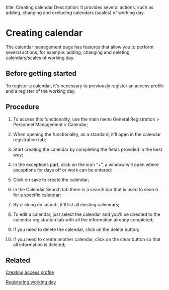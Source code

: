 title:  Creating calendar
Description: It provides several actions, such as adding, changing and excluding calendars (scales) of working day. 

# Creating calendar
The calendar management page has features that allow you to perform several actions, for example: adding, changing and deleting calendars/scales of working day. 

Before getting started
----------------

To register a calendar, it's necessary to previously register an access profile and a register of the working day.

Procedure
------------

1.  To access this functionality, use the main menu General Registration > Personnel Management > Calendar;

2.  When opening the functionality, as a standard, it'll open in the calendar registration tab;

3.  Start creating the calendar by completing the fields provided in the best way;

4.  In the exceptions part, click on the icon “+”, a window will open where exceptions for days off or work can be entered;

5. Click on save to create the calendar;

6. In the Calendar Search tab there is a search bar that is used to search for a specific calendar;

7. By clicking on search, it'll list all existing calendars;

8. To edit a calendar, just select the calendar and you'll be directed to the calendar registration tab with all the information already completed;

9. If you need to delete the calendar, click on the delete button;

10. If you need to create another calendar, click on the clear button so that all information is deleted;


Related
-----------

[Creating access profile](/en-us/citsmart-platform-8/initial-settings/access-settings/profile/create-profile-access.html)

[Registering working day](/en-us/citsmart-platform-8/platform-administration/time/create-working-day.html)

